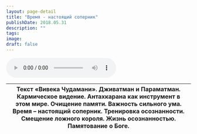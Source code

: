 ```yaml
---
layout: page-detail
title: "Время - настоящий соперник"
publishDate: 2018.05.31
description: ""
tags:
image:
draft: false
---
```


<audio title="2018.05.31 - Время - настоящий соперник.mp3" src="/upload/iblock/62c/62c6f147972d1893faf208eb8232e54a.mp3" controls=""></audio>

| Текст «Вивека Чудамани». Дживатман и Параматман. Кармическое видение. Антахкарана как инструмент в этом мире. Очищение памяти. Важность сильного ума. Время – настоящий соперник. Тренировка осознанности. Смещение ложного короля. Жизнь осознанностью. Памятование о Боге. |
| ---------------------------------------------------------------------------------------------------------------------------------------------------------------------------------------------------------------------------------------------------------------------------- |

  
